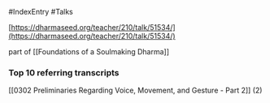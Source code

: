 #IndexEntry #Talks

[https://dharmaseed.org/teacher/210/talk/51534/](https://dharmaseed.org/teacher/210/talk/51534/)

part of [[Foundations of a Soulmaking Dharma]]

### Top 10 referring transcripts
[[0302 Preliminaries Regarding Voice, Movement, and Gesture - Part 2]] (2)


